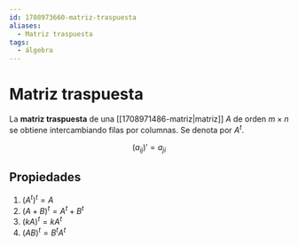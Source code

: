 ```yaml
---
id: 1708973660-matriz-traspuesta
aliases:
  - Matriz traspuesta
tags:
  - álgebra
---
```


# Matriz traspuesta

La **matriz traspuesta** de una [[1708971486-matriz|matriz]] $A$ de orden $m \times n$ se obtiene intercambiando filas por columnas. Se denota por $A^t$.

$${(a_{ij})' = a_{ji}}$$

## Propiedades

1. ${(A^t)^t = A}$
2. ${(A + B)^t = A^t + B^t}$
3. ${(kA)^t = kA^t}$
4. ${(AB)^t = B^tA^t}$
